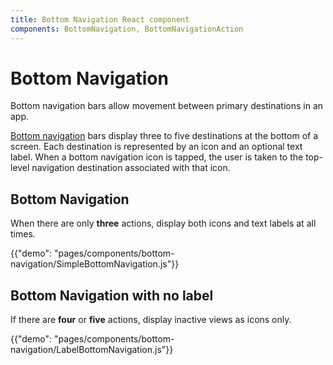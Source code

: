 ```yaml
---
title: Bottom Navigation React component
components: BottomNavigation, BottomNavigationAction
---
```


# Bottom Navigation

<p class="description">Bottom navigation bars allow movement between primary destinations in an app.</p>

[Bottom navigation](https://material.io/design/components/bottom-navigation.html) bars display three to five destinations at the bottom of a screen. Each destination is represented by an icon and an optional text label. When a bottom navigation icon is tapped, the user is taken to the top-level navigation destination associated with that icon.

## Bottom Navigation

When there are only **three** actions, display both icons and text labels at all times.

{{"demo": "pages/components/bottom-navigation/SimpleBottomNavigation.js"}}

## Bottom Navigation with no label

If there are **four** or **five** actions, display inactive views as icons only.

{{"demo": "pages/components/bottom-navigation/LabelBottomNavigation.js"}}
